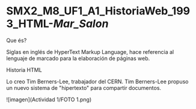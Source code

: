 # SMX2_M8_UF1_A1_HistoriaWeb_1993_HTML-_Mar_Salon_

Que és?

Siglas en inglés de HyperText Markup Language, hace referencia al lenguaje de marcado para la elaboración de páginas web. 

Historia HTML

Lo creo Tim Berners-Lee, trabajador del CERN. Tim Berners-Lee propuso un nuevo sistema de "hipertexto" para compartir documentos.

![imagen](Actividad 1/FOTO 1.png)
